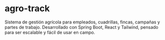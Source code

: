 # agro-track
Sistema de gestión agrícola para empleados, cuadrillas, fincas, campañas y partes de trabajo.  Desarrollado con Spring Boot, React y Tailwind, pensado para ser escalable y fácil de usar en campo.
